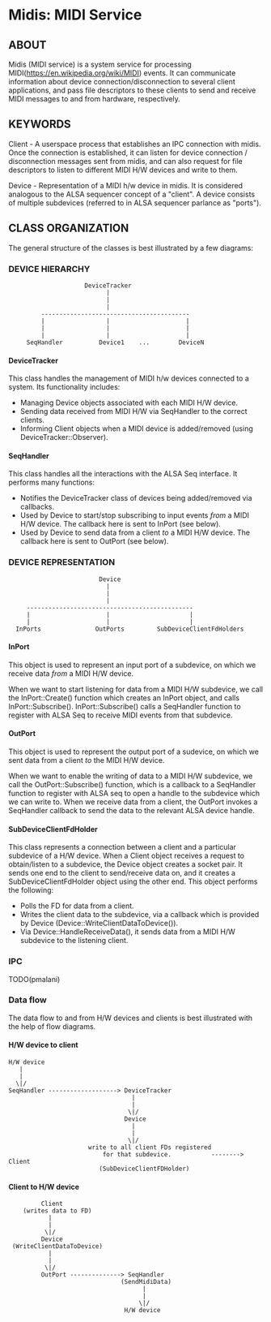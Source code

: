 # Midis: MIDI Service

## ABOUT

Midis (MIDI service) is a system service for processing
MIDI(https://en.wikipedia.org/wiki/MIDI) events. It can communicate information
about device connection/disconnection to several client applications, and pass
file descriptors to these clients to send and receive MIDI messages to and from
hardware, respectively.

## KEYWORDS

Client - A userspace process that establishes an IPC connection with midis. Once
the connection is established, it can listen for device
connection / disconnection messages sent from midis, and can also request for
file descriptors to listen to different MIDI H/W devices and write to them.

Device - Representation of a MIDI h/w device in midis. It is considered
analogous to the ALSA sequencer concept of a "client". A device consists of
multiple subdevices (referred to in ALSA sequencer parlance as "ports").

## CLASS ORGANIZATION

The general structure of the classes is best illustrated by a few diagrams:

### DEVICE HIERARCHY


                         DeviceTracker
                               |
                               |
                               |
             -----------------------------------------
             |                 |                     |
             |                 |                     |
             |                 |                     |
         SeqHandler          Device1    ...        DeviceN

#### DeviceTracker

This class handles the management of MIDI h/w devices connected to a system. Its
functionality includes:
- Managing Device objects associated with each MIDI H/W device.
- Sending data received from MIDI H/W via SeqHandler to the correct clients.
- Informing Client objects when a MIDI device is added/removed (using
  DeviceTracker::Observer).

#### SeqHandler

This class handles all the interactions with the ALSA Seq interface.
It performs many functions:
- Notifies the DeviceTracker class of devices being added/removed via callbacks.
- Used by Device to start/stop subscribing to input events *from* a MIDI H/W
  device. The callback here is sent to InPort (see below).
- Used by Device to send data from a client *to* a MIDI H/W device. The callback
  here is sent to OutPort (see below).

### DEVICE REPRESENTATION

                             Device
                               |
                               |
                               |
         ----------------------------------------------
         |                     |                      |
         |                     |                      |
      InPorts               OutPorts         SubDeviceClientFdHolders


#### InPort

This object is used to represent an input port of a subdevice, on which we
receive data *from* a MIDI H/W device.

When we want to start listening for data from a MIDI H/W subdevice, we call the
InPort::Create() function which creates an InPort object, and calls
InPort::Subscribe(). InPort::Subscribe() calls a SeqHandler function to register
with ALSA Seq to receive MIDI events from that subdevice.

#### OutPort

This object is used to represent the output port of a sudevice, on which we sent
data from a client *to* the MIDI H/W device.

When we want to enable the writing of data to a MIDI H/W subdevice, we call the
OutPort::Subscribe() function, which is a callback to a SeqHandler function to
register with ALSA seq to open a handle to the subdevice which we can
write to. When we receive data from a client, the OutPort invokes a SeqHandler
callback to send the data to the relevant ALSA device handle.

#### SubDeviceClientFdHolder

This class represents a connection between a client and a particular subdevice
of a H/W device. When a Client object receives a request to obtain/listen to a
subdevice, the Device object creates a socket pair. It sends one end to the
client to send/receive data on, and it creates a SubDeviceClientFdHolder object
using the other end. This object performs the following:
- Polls the FD for data from a client.
- Writes the client data to the subdevice, via a callback which is provided
  by Device (Device::WriteClientDataToDevice()).
- Via Device::HandleReceiveData(), it sends data from a MIDI H/W subdevice
  to the listening client.

### IPC

TODO(pmalani)

### Data flow

The data flow to and from H/W devices and clients is best illustrated with the
help of flow diagrams.

#### H/W device to client

    H/W device
       |
       |
      \|/
    SeqHandler -------------------> DeviceTracker
                                      |
                                      |
                                     \|/
                                    Device
                                      |
                                      |
                                     \|/
                          write to all client FDs registered
                              for that subdevice.           --------> Client
                             (SubDeviceClientFDHolder)


#### Client to H/W device

             Client
        (writes data to FD)
               |
               |
              \|/
             Device
     (WriteClientDataToDevice)
               |
               |
              \|/
             OutPort --------------> SeqHandler
                                   (SendMidiData)
                                         |
                                         |
                                        \|/
                                    H/W device

